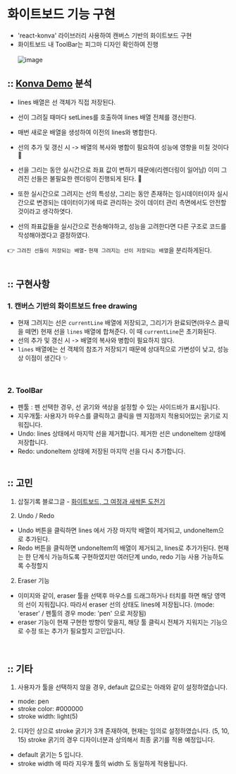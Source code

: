# 화이트보드 기능 구현

- 'react-konva' 라이브러리 사용하여 캔버스 기반의 화이트보드 구현
- 화이트보드 내 ToolBar는 피그마 디자인 확인하여 진행<br>
  <br>
  ![image](https://github.com/yoyoujin/white-board/assets/102464638/a97d9846-84e2-4db9-8e75-9ad4b2922d14)

## :: [Konva Demo](https://konvajs.org/docs/react/Free_Drawing.html) 분석

- lines 배열은 선 객체가 직접 저장된다.
- 선이 그려질 때마다 setLines를 호출하여 lines 배열 전체를 갱신한다.
- 매번 새로운 배열을 생성하여 이전의 lines와 병합한다.
- 선의 추가 및 갱신 시 -> 배열의 복사와 병합이 필요하여 성능에 영향을 미칠 것이다💩
- 선을 그리는 동안 실시간으로 좌표 값이 변하기 때문에(리렌더링이 일어남) 이미 그려진 선들은 불필요한 렌더링이 진행되게 된다. 💩
- 또한 실시간으로 그려지는 선의 특성상, 그리는 동안 존재하는 임시데이터이자 실시간으로 변경되는 데이터이기에 따로 관리하는 것이 데이터 관리 측면에서도 안전할 것이라고 생각하엿다.

- 선의 좌표값들을 실시간으로 전송해야하고,
  성능을 고려한다면 다른 구조로 코드를 작성해야겠다고 결정하였다.

👉 `그려진 선들이 저장되는 배열`-
`현재 그려지는 선이 저장되는 배열`을 분리하게된다.
<br> <br>

## :: 구현사항

### 1. 캔버스 기반의 화이트보드 free drawing

- 현재 그려지는 선은 `currentLine` 배열에 저장되고, 그리기가 완료되면(마우스 클릭을 떼면) 현재 선을 `lines` 배열에 합쳐준다. 이 때 `currentLine`은 초기화된다.
- 선의 추가 및 갱신 시 -> 배열의 복사와 병합이 필요하지 않다.
- `lines` 배열에는 선 객체의 참조가 저장되기 때문에 상대적으로 가변성이 낮고, 성능상 이점이 생긴다 ✨

<br>

### 2. ToolBar

- 펜툴 : 펜 선택한 경우, 선 굵기와 색상을 설정할 수 있는 사이드바가 표시됩니다.
- 지우개툴: 사용자가 마우스를 클릭하고 클릭을 뗀 지점까지 적용되어있는 굵기로 지워집니다.
- Undo: lines 상태에서 마지막 선을 제거합니다. 제거한 선은 undoneItem 상태에 저장합니다.
- Redo: undoneItem 상태에 저장된 마지막 선을 다시 추가합니다.
  <br><br>

## :: 고민

1. 삽질기록 블로그글 - [화이트보드, 그 여정과 새싹톤 도전기](https://velog.io/@yjinhann/React-Konva-%ED%99%94%EC%9D%B4%ED%8A%B8%EB%B3%B4%EB%93%9C-%EA%B7%B8-%EC%97%AC%EC%A0%95)

1. Undo / Redo

- Undo 버튼을 클릭하면 lines 에서 가장 마지막 배열이 제거되고, undoneItem으로 추가된다.
- Redo 버튼을 클릭하면 undoneItem의 배열이 제거되고, lines로 추가가된다.
  현재는 한 단계식 가능하도록 구현하였지만 여러단계 undo, redo 기능 사용 가능하도록 수정할지

2. Eraser 기능

- 이미지와 같이, eraser 툴을 선택후 마우스를 드래그하거나 터치를 하면 해당 영역의 선이 지워집니다.
  따라서 eraser 선의 상태도 lines에 저장됩니다.
  (mode: 'eraser' / 펜툴의 경우 mode: 'pen' 으로 저장됨)
- eraser 기능이 현재 구현한 방향이 맞을지, 해당 툴 클릭시 전체가 지워지는 기능으로 수정 또는 추가가 필요할지 고민입니다.

<br>

## :: 기타

1. 사용자가 툴을 선택하지 않을 경우, default 값으로는 아래와 같이 설정하였습니다.

- mode: pen
- stroke color: #000000
- stroke width: light(5)

2. 디자인 상으로 stroke 굵기가 3개 존재하여, 현재는 임의로 설정하였습니다. (5, 10, 15)
   stroke 굵기의 경우 디자이너분과 상의해서 최종 굵기를 적용 예정입니다.

- default 굵기는 5 입니다.
- stroke width 에 따라 지우개 툴의 width 도 동일하게 적용됩니다.
